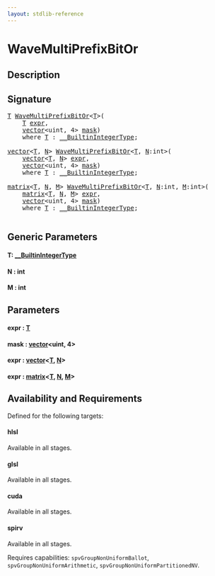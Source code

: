 ```yaml
---
layout: stdlib-reference
---
```


# WaveMultiPrefixBitOr

## Description





## Signature 

<pre>
<a href="wavemultiprefixbitor-049fi.md#typeparam-T" class="code_type">T</a> <a href="wavemultiprefixbitor-049fi.md">WaveMultiPrefixBitOr</a>&lt;<a href="wavemultiprefixbitor-049fi.md#typeparam-T" class="code_type">T</a>&gt;(
    <a href="wavemultiprefixbitor-049fi.md#typeparam-T" class="code_type">T</a> <a href="wavemultiprefixbitor-049fi.md#decl-expr" class="code_param">expr</a>,
    <a href="../types/vector/index.md" class="code_type">vector</a>&lt;<span class="code_keyword">uint</span>, 4&gt; <a href="wavemultiprefixbitor-049fi.md#decl-mask" class="code_param">mask</a>)
    <span class='code_keyword'>where</span> <a href="wavemultiprefixbitor-049fi.md#typeparam-T" class="code_type">T</a> : <a href="../interfaces/0_builtinintegertype-029g/index.md" class="code_type">__BuiltinIntegerType</a>;

<a href="../types/vector/index.md" class="code_type">vector</a>&lt;<a href="wavemultiprefixbitor-049fi.md#typeparam-T" class="code_type">T</a>, <a href="wavemultiprefixbitor-049fi.md#decl-N" class="code_var">N</a>&gt; <a href="wavemultiprefixbitor-049fi.md">WaveMultiPrefixBitOr</a>&lt;<a href="wavemultiprefixbitor-049fi.md#typeparam-T" class="code_type">T</a>, <a href="wavemultiprefixbitor-049fi.md#decl-N" class="code_var">N</a>:<span class="code_keyword">int</span>&gt;(
    <a href="../types/vector/index.md" class="code_type">vector</a>&lt;<a href="wavemultiprefixbitor-049fi.md#typeparam-T" class="code_type">T</a>, <a href="wavemultiprefixbitor-049fi.md#decl-N" class="code_var">N</a>&gt; <a href="wavemultiprefixbitor-049fi.md#decl-expr" class="code_param">expr</a>,
    <a href="../types/vector/index.md" class="code_type">vector</a>&lt;<span class="code_keyword">uint</span>, 4&gt; <a href="wavemultiprefixbitor-049fi.md#decl-mask" class="code_param">mask</a>)
    <span class='code_keyword'>where</span> <a href="wavemultiprefixbitor-049fi.md#typeparam-T" class="code_type">T</a> : <a href="../interfaces/0_builtinintegertype-029g/index.md" class="code_type">__BuiltinIntegerType</a>;

<a href="../types/matrix/index.md" class="code_type">matrix</a>&lt;<a href="wavemultiprefixbitor-049fi.md#typeparam-T" class="code_type">T</a>, <a href="wavemultiprefixbitor-049fi.md#decl-N" class="code_var">N</a>, <a href="wavemultiprefixbitor-049fi.md#decl-M" class="code_var">M</a>&gt; <a href="wavemultiprefixbitor-049fi.md">WaveMultiPrefixBitOr</a>&lt;<a href="wavemultiprefixbitor-049fi.md#typeparam-T" class="code_type">T</a>, <a href="wavemultiprefixbitor-049fi.md#decl-N" class="code_var">N</a>:<span class="code_keyword">int</span>, <a href="wavemultiprefixbitor-049fi.md#decl-M" class="code_var">M</a>:<span class="code_keyword">int</span>&gt;(
    <a href="../types/matrix/index.md" class="code_type">matrix</a>&lt;<a href="wavemultiprefixbitor-049fi.md#typeparam-T" class="code_type">T</a>, <a href="wavemultiprefixbitor-049fi.md#decl-N" class="code_var">N</a>, <a href="wavemultiprefixbitor-049fi.md#decl-M" class="code_var">M</a>&gt; <a href="wavemultiprefixbitor-049fi.md#decl-expr" class="code_param">expr</a>,
    <a href="../types/vector/index.md" class="code_type">vector</a>&lt;<span class="code_keyword">uint</span>, 4&gt; <a href="wavemultiprefixbitor-049fi.md#decl-mask" class="code_param">mask</a>)
    <span class='code_keyword'>where</span> <a href="wavemultiprefixbitor-049fi.md#typeparam-T" class="code_type">T</a> : <a href="../interfaces/0_builtinintegertype-029g/index.md" class="code_type">__BuiltinIntegerType</a>;

</pre>

## Generic Parameters

####  <a id="typeparam-T"></a>T: [\_\_BuiltinIntegerType](../interfaces/0_builtinintegertype-029g/index.md)
####  <a id="decl-N"></a>N  : int
####  <a id="decl-M"></a>M  : int

## Parameters

####  <a id="decl-expr"></a>expr  : [T](wavemultiprefixbitor-049fi.md#typeparam-T)
####  <a id="decl-mask"></a>mask  : [vector](../types/vector/index.md)\<uint, 4\>
####  <a id="decl-expr"></a>expr  : [vector](../types/vector/index.md)\<[T](../types/vector/index.md#typeparam-T), [N](../types/vector/index.md#decl-N)\>
####  <a id="decl-expr"></a>expr  : [matrix](../types/matrix/index.md)\<[T](../types/matrix/t-0.md), [N](../types/matrix/index.md#decl-N), [M](../types/matrix/index.md#decl-M)\>

## Availability and Requirements

Defined for the following targets:

#### hlsl
Available in all stages.

#### glsl
Available in all stages.

#### cuda
Available in all stages.

#### spirv
Available in all stages.

Requires capabilities: `spvGroupNonUniformBallot`, `spvGroupNonUniformArithmetic`, `spvGroupNonUniformPartitionedNV`.



<script>
// Fix .md links to .html when on ReadTheDocs
if (window.location.hostname.includes('readthedocs') || 
    window.location.hostname.includes('rtfd.io')) {
  document.addEventListener('DOMContentLoaded', function() {
    const links = document.querySelectorAll('a');
    links.forEach(link => {
      const href = link.getAttribute('href');
      if (href && href.includes('.md')) {
        // This regex will handle .md links with or without fragment identifiers or query parameters
        link.href = link.href.replace(/(.+)\.md(#[^?]*)?(\?.*)?$/, '$1.html$2$3');
      }
    });
  });
}
</script>
